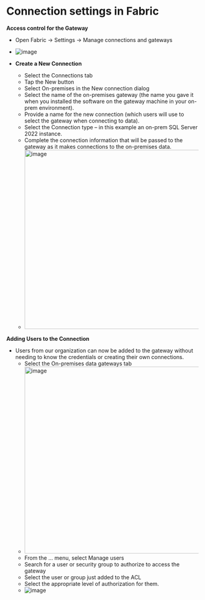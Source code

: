 # **Connection settings in Fabric**

**Access control for the Gateway**
* Open Fabric -> Settings -> Manage connections and gateways
* ![image](https://github.com/user-attachments/assets/a116a4ef-644e-4342-b3fd-ec1f6ac445a0)

* **Create a New Connection**
    * Select the Connections tab
    * Tap the New button
    * Select On-premises in the New connection dialog
    * Select the name of the on-premises gateway (the name you gave it when you installed the software on the gateway machine in your on-prem environment).
    * Provide a name for the new connection (which users will use to select the gateway when connecting to data).
    * Select the Connection type – in this example an on-prem SQL Server 2022 instance.
    * Complete the connection information that will be passed to the gateway as it makes connections to the on-premises data.
    * <img width="470" alt="image" src="https://github.com/user-attachments/assets/28d92ed8-3dd1-4ee0-adff-8095bae2b291">

**Adding Users to the Connection**
* Users from our organization can now be added to the gateway without needing to know the credentials or creating their own connections.
    * Select the On-premises data gateways tab
    * <img width="490" alt="image" src="https://github.com/user-attachments/assets/631855b8-79a3-4cca-967a-ca4848cde9dd">
    * From the ... menu, select Manage users
    * Search for a user or security group to authorize to access the gateway
    * Select the user or group just added to the ACL
    * Select the appropriate level of authorization for them.
    * ![image](https://github.com/user-attachments/assets/f75ebac1-c836-46e2-b533-5687ce22ab8a)

